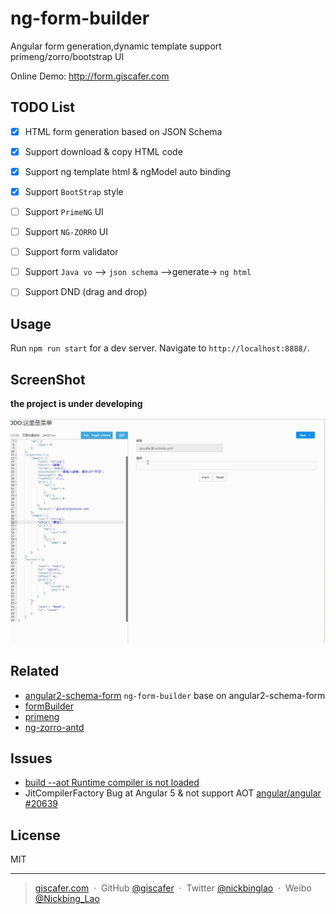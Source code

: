 # ng-form-builder

Angular form generation,dynamic template support primeng/zorro/bootstrap UI

Online Demo: http://form.giscafer.com

## TODO List

- [x] HTML form generation based on JSON Schema
- [x] Support download & copy HTML code
- [x] Support ng template html & ngModel auto binding
- [x] Support `BootStrap` style
- [ ] Support `PrimeNG` UI
- [ ] Support `NG-ZORRO` UI
- [ ] Support form validator
- [ ] Support `Java vo` —> `json schema` —>generate-> `ng html` 
- [ ] Support DND (drag and drop)


## Usage

Run `npm run start` for a dev server. Navigate to `http://localhost:8888/`.


## ScreenShot

__the project is under developing__

![20180201](./screenshot/20180201.gif)


## Related

- [angular2-schema-form](https://github.com/makinacorpus/angular2-schema-form) `ng-form-builder` base on angular2-schema-form
- [formBuilder](https://github.com/kevinchappell/formBuilder)
- [primeng](https://github.com/primefaces/primeng)
- [ng-zorro-antd](https://github.com/NG-ZORRO/ng-zorro-antd)

## Issues

- [build --aot Runtime compiler is not loaded](https://stackoverflow.com/questions/42706113/angular-cli-build-prod-runtime-compiler-is-not-loaded/42843683#42843683)
- JitCompilerFactory Bug at Angular 5 & not support AOT [angular/angular #20639](https://github.com/angular/angular/issues/20639)

## License

MIT

---

> [giscafer.com](http://giscafer.com) &nbsp;&middot;&nbsp;
> GitHub [@giscafer](https://github.com/giscafer) &nbsp;&middot;&nbsp;
> Twitter [@nickbinglao](https://twitter.com/nickbinglao) &nbsp;&middot;&nbsp;
> Weibo [@Nickbing_Lao](https://weibo.com/laohoubin)
